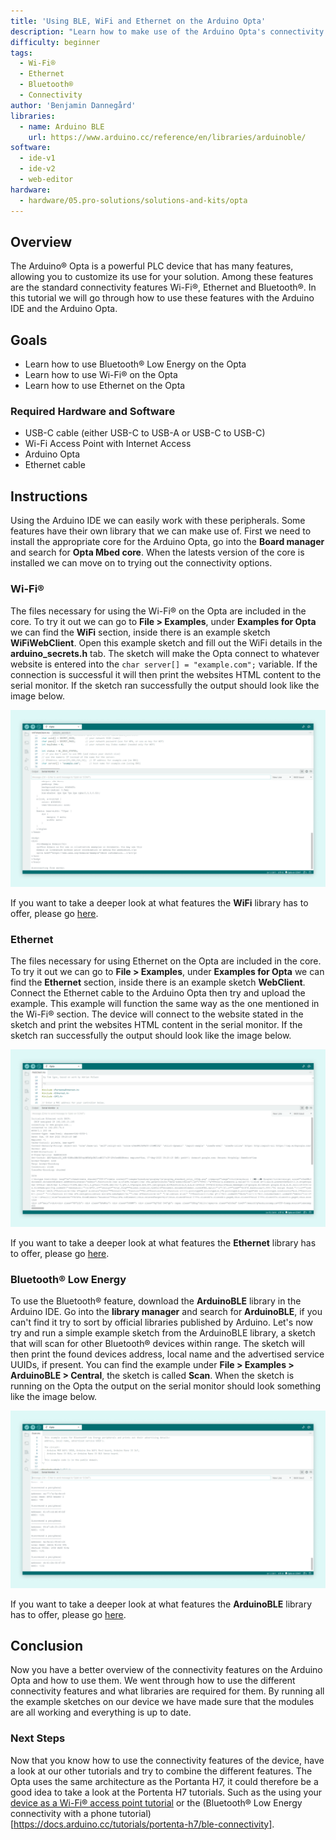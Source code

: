 ```yaml
---
title: 'Using BLE, WiFi and Ethernet on the Arduino Opta'
description: "Learn how to make use of the Arduino Opta's connectivity features"
difficulty: beginner
tags:
  - Wi-Fi®
  - Ethernet
  - Bluetooth®
  - Connectivity
author: 'Benjamin Dannegård'
libraries:
  - name: Arduino BLE
    url: https://www.arduino.cc/reference/en/libraries/arduinoble/
software:
  - ide-v1
  - ide-v2
  - web-editor
hardware:
  - hardware/05.pro-solutions/solutions-and-kits/opta
---
```


## Overview

The Arduino® Opta is a powerful PLC device that has many features, allowing you to customize its use for your solution. Among these features are the standard connectivity features Wi-Fi®, Ethernet and Bluetooth®. In this tutorial we will go through how to use these features with the Arduino IDE and the Arduino Opta.

## Goals

- Learn how to use Bluetooth® Low Energy on the Opta
- Learn how to use Wi-Fi® on the Opta
- Learn how to use Ethernet on the Opta

### Required Hardware and Software

- USB-C cable (either USB-C to USB-A or USB-C to USB-C)
- Wi-Fi Access Point with Internet Access
- Arduino Opta
- Ethernet cable

## Instructions

Using the Arduino IDE we can easily work with these peripherals. Some features have their own library that we can make use of. First we need to install the appropriate core for the Arduino Opta, go into the **Board manager** and search for **Opta Mbed core**. When the latests version of the core is installed we can move on to trying out the connectivity options.

### Wi-Fi®

The files necessary for using the Wi-Fi® on the Opta are included in the core. To try it out we can go to **File > Examples**, under **Examples for Opta** we can find the **WiFi** section, inside there is an example sketch **WiFiWebClient**. Open this example sketch and fill out the WiFi details in the **arduino_secrets.h** tab. The sketch will make the Opta connect to whatever website is entered into the ``char server[] = "example.com";`` variable. If the connection is successful it will then print the websites HTML content to the serial monitor. If the sketch ran successfully the output should look like the image below.

![Running WiFi sketch on the Opta in the Arduino IDE](assets/opta-wifi.png)

If you want to take a deeper look at what features the **WiFi** library has to offer, please go [here](https://www.arduino.cc/reference/en/libraries/wifi/).

### Ethernet

The files necessary for using Ethernet on the Opta are included in the core. To try it out we can go to **File > Examples**, under **Examples for Opta** we can find the **Ethernet** section, inside there is an example sketch **WebClient**. Connect the Ethernet cable to the Arduino Opta then try and upload the example. This example will function the same way as the one mentioned in the Wi-Fi® section. The device will connect to the website stated in the sketch and print the websites HTML content in the serial monitor. If the sketch ran successfully the output should look like the image below.

![Running the Ethernet sketch on the Opta in the Arduino IDE](assets/opta-ethernet.png)

If you want to take a deeper look at what features the **Ethernet** library has to offer, please go [here](https://www.arduino.cc/reference/en/libraries/ethernet/).

### Bluetooth® Low Energy

To use the Bluetooth® feature, download the **ArduinoBLE** library in the Arduino IDE. Go into the **library manager** and search for **ArduinoBLE**, if you can't find it try to sort by official libraries published by Arduino. Let's now try and run a simple example sketch from the ArduinoBLE library, a sketch that will scan for other Bluetooth® devices within range. The sketch will then print the found devices address, local name and the advertised service UUIDs, if present. You can find the example under **File > Examples > ArduinoBLE > Central**, the sketch is called **Scan**. When the sketch is running on the Opta the output on the serial monitor should look something like the image below.

![Bluetooth® sketch running on the Opta](assets/opta-ble.png)

If you want to take a deeper look at what features the **ArduinoBLE** library has to offer, please go [here](https://www.arduino.cc/reference/en/libraries/arduinoble/).

## Conclusion

Now you have a better overview of the connectivity features on the Arduino Opta and how to use them. We went through how to use the different connectivity features and what libraries are required for them. By running all the example sketches on our device we have made sure that the modules are all working and everything is up to date. 

### Next Steps

Now that you know how to use the connectivity features of the device, have a look at our other tutorials and try to combine the different features. The Opta uses the same architecture as the Portanta H7, it could therefore be a good idea to take a look at the Portenta H7 tutorials. Such as the using your [device as a Wi-Fi® access point tutorial](https://docs.arduino.cc/tutorials/portenta-h7/wifi-access-point) or the (Bluetooth® Low Energy connectivity with a phone tutorial)[https://docs.arduino.cc/tutorials/portenta-h7/ble-connectivity].
